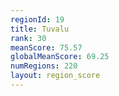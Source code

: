 ```yaml
---
regionId: 19
title: Tuvalu
rank: 30
meanScore: 75.57
globalMeanScore: 69.25
numRegions: 220
layout: region_score
---
```

